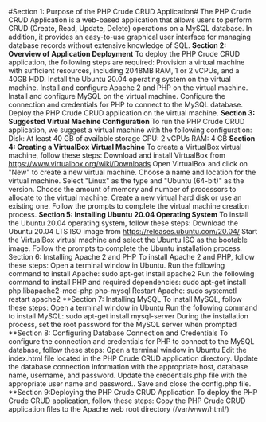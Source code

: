 #Section 1: Purpose of the PHP Crude CRUD Application#
The PHP Crude CRUD Application is a web-based application that allows users to perform CRUD (Create, Read, Update, Delete) operations on a MySQL database. In addition, it provides an easy-to-use graphical user interface for managing database records without extensive knowledge of SQL.
**Section 2: Overview of Application Deployment**
To deploy the PHP Crude CRUD application, the following steps are required:
Provision a virtual machine with sufficient resources, including 2048MB RAM, 1 or 2 vCPUs, and a 40GB HDD.
Install the Ubuntu 20.04 operating system on the virtual machine.
Install and configure Apache 2 and PHP on the virtual machine.
Install and configure MySQL on the virtual machine.
Configure the connection and credentials for PHP to connect to the MySQL database.
Deploy the PHP Crude CRUD application on the virtual machine.
**Section 3: Suggested Virtual Machine Configuration**
To run the PHP Crude CRUD application, we suggest a virtual machine with the following configuration:
Disk: At least 40 GB of available storage
CPU: 2 vCPUs
RAM: 4 GB
**Section 4: Creating a VirtualBox Virtual Machine**
To create a VirtualBox virtual machine, follow these steps:
Download and install VirtualBox from https://www.virtualbox.org/wiki/Downloads
Open VirtualBox and click on "New" to create a new virtual machine.
Choose a name and location for the virtual machine.
Select "Linux" as the type and "Ubuntu (64-bit)" as the version.
Choose the amount of memory and number of processors to allocate to the virtual machine.
Create a new virtual hard disk or use an existing one.
Follow the prompts to complete the virtual machine creation process.
**Section 5: Installing Ubuntu 20.04 Operating System**
To install the Ubuntu 20.04 operating system, follow these steps:
Download the Ubuntu 20.04 LTS ISO image from https://releases.ubuntu.com/20.04/
Start the VirtualBox virtual machine and select the Ubuntu ISO as the bootable image.
Follow the prompts to complete the Ubuntu installation process.
Section 6: Installing Apache 2 and PHP
To install Apache 2 and PHP, follow these steps:
Open a terminal window in Ubuntu.
Run the following command to install Apache: sudo apt-get install apache2
Run the following command to install PHP and required dependencies: sudo apt-get install php libapache2-mod-php php-mysql
Restart Apache: sudo systemctl restart apache2
**Section 7: Installing MySQL
To install MySQL, follow these steps:
Open a terminal window in Ubuntu
Run the following command to install MySQL: sudo apt-get install mysql-server
During the installation process, set the root password for the MySQL server when prompted
**Section 8: Configuring Database Connection and Credentials
To configure the connection and credentials for PHP to connect to the MySQL database, follow these steps:
Open a terminal window in Ubuntu
Edit the index.html file located in the PHP Crude CRUD application directory.
Update the database connection information with the appropriate host, database name, username, and password.
Update the credentials.php file with the appropriate user name and password..
Save and close the config.php file.
**Section 9:Deploying the PHP Crude CRUD Application
To deploy the PHP Crude CRUD application, follow these steps:
Copy the PHP Crude CRUD application files to the Apache web root directory (/var/www/html/)

